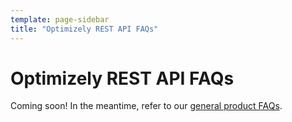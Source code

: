 ```yaml
---
template: page-sidebar
title: "Optimizely REST API FAQs"
---
```


# Optimizely REST API FAQs

Coming soon! In the meantime, refer to our [general product FAQs](https://help.optimizely.com/hc/en-us/articles/200904580).
